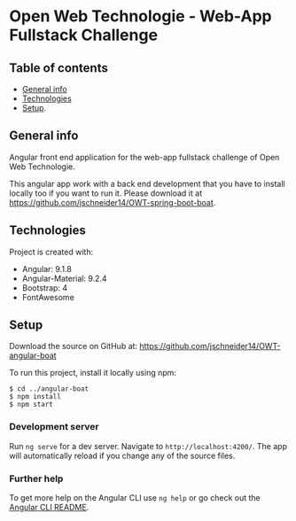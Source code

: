 # Open Web Technologie - Web-App Fullstack Challenge

## Table of contents
* [General info](#general-info)
* [Technologies](#technologies)
* [Setup](#setup).

## General info
Angular front end application for the web-app fullstack challenge of Open Web Technologie.

This angular app work with a back end development that you have to install locally too if you want to run it. Please download it at https://github.com/jschneider14/OWT-spring-boot-boat.

## Technologies
Project is created with:
* Angular: 9.1.8
* Angular-Material: 9.2.4
* Bootstrap: 4
* FontAwesome
	
## Setup
Download the source on GitHub at: https://github.com/jschneider14/OWT-angular-boat

To run this project, install it locally using npm:

```
$ cd ../angular-boat
$ npm install
$ npm start
```

### Development server

Run `ng serve` for a dev server. Navigate to `http://localhost:4200/`. The app will automatically reload if you change any of the source files.

### Further help

To get more help on the Angular CLI use `ng help` or go check out the [Angular CLI README](https://github.com/angular/angular-cli/blob/master/README.md).
